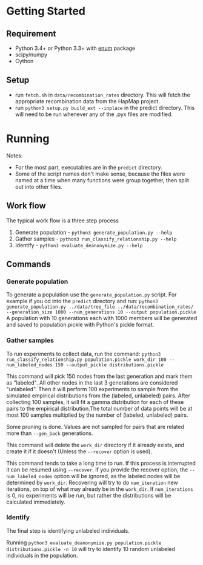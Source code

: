 Getting Started
===============

Requirement
-----------

* Python 3.4+ or Python 3.3+ with [enum](https://pypi.python.org/pypi/enum34) package
* scipy/numpy
* Cython



Setup
-----

* run `fetch.sh` in `data/recombination_rates` directory. This will
  fetch the appropriate recombination data from the HapMap project.
* run `python3 setup.py build_ext --inplace` in the predict
  directory. This will need to be run whenever any of the .pyx files
  are modified.

Running
=======

Notes:
* For the most part, executables are in the `predict` directory.
* Some of the script names don't make sense, because the files were
  named at a time when many functions were group together, then split
  out into other files.

Work flow
---------

The typical work flow is a three step process

1. Generate population - `python3 generate_population.py --help`
2. Gather samples - `python3 run_classify_relationship.py --help`
3. Identify - `python3 evaluate_deanonymize.py --help`

Commands
--------

### Generate population

To generate a population use the `generate_population.py` script. For
example if you cd into the `predict` directory and run: `python3
generate_population.py ../data/tree_file ../data/recombination_rates/
--generation_size 1000 --num_generations 10 --output
population.pickle` A population with 10 generations each with 1000
members will be generated and saved to population.pickle with Python's
pickle format.


### Gather samples

To run experiments to collect data, run the command: `python3
run_classify_relationship.py population.pickle work_dir 100
--num_labeled_nodes 150 --output_pickle distributions.pickle`


This command will pick 150 nodes from the last generation and mark
them as "labeled". All other nodes in the last 3 generations are
considered "unlabeled". Then it will perform 100 experiments to sample
from the simulated empirical distributions from the (labeled,
unlabeled) pairs. After collecting 100 samples, it will fit a gamma
distribution for each of these pairs to the empirical distribution.The
total number of data points will be at most 100 samples multiplied by
the number of (labeled, unlabeled) pairs.

Some pruning is done. Values are not sampled for pairs that are
related more than `--gen_back` generations.

This command will delete the `work_dir` directory if it already
exists, and create it if it doesn't (Unless the `--recover` option is
used).

This command tends to take a long time to run. If this process is
interrupted it can be resumed using `--recover`. If you provide the
recover option, the `--num_labeled_nodes` option will be ignored, as
the labeled nodes will be determined by `work_dir`. Recovering will
try to do `num_iteration` new iterations, on top of what may already
be in the `work_dir`. If `num_iterations` is 0, no experiments will be
run, but rather the distributions will be calculated immediately.


### Identify

The final step is identifying unlabeled individuals.

Running `python3 evaluate_deanonymize.py population.pickle
distributions.pickle -n 10` will try to identify 10 random unlabeled
individuals in the population.
